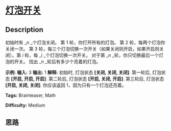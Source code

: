 # [灯泡开关][title]

## Description

初始时有  _n  _个灯泡关闭。 第 1 轮，你打开所有的灯泡。 第 2 轮，每两个灯泡你关闭一次。 第 3
轮，每三个灯泡切换一次开关（如果关闭则开启，如果开启则关闭）。第  _i_ 轮，每  _i  _个灯泡切换一次开关。 对于第  _n
_轮，你只切换最后一个灯泡的开关。 找出  _n  _轮后有多少个亮着的灯泡。

**示例:**
            **输入:** 3    **输出:** 1     **解释:**     初始时, 灯泡状态 **[关闭, 关闭, 关闭]**.    第一轮后, 灯泡状态 **[开启, 开启, 开启]**.    第二轮后, 灯泡状态 **[开启, 关闭, 开启]**.    第三轮后, 灯泡状态 **[开启, 关闭, 关闭]**.         你应该返回 1，因为只有一个灯泡还亮着。    


**Tags:** Brainteaser, Math

**Difficulty:** Medium

## 思路

[title]: https://leetcode-cn.com/problems/bulb-switcher

